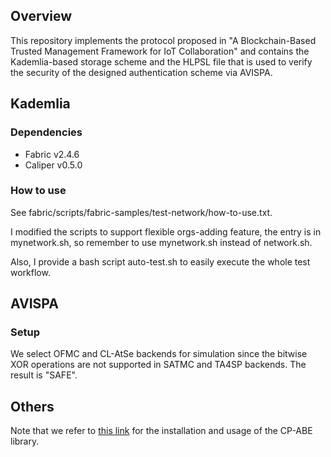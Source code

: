 ## Overview
This repository implements the protocol proposed in "A Blockchain-Based Trusted Management Framework for IoT Collaboration" and contains the Kademlia-based storage scheme and the HLPSL file that is used to verify the security of the designed authentication scheme via AVISPA. 
## Kademlia
### Dependencies
- Fabric v2.4.6
- Caliper v0.5.0
### How to use
See fabric/scripts/fabric-samples/test-network/how-to-use.txt.

I modified the scripts to support flexible orgs-adding feature, the entry is in mynetwork.sh, so remember to use mynetwork.sh instead of network.sh.

Also, I provide a bash script auto-test.sh to easily execute the whole test workflow.

## AVISPA
### Setup
We select OFMC and CL-AtSe backends for simulation since the bitwise XOR operations are not supported in SATMC and TA4SP backends. The result is "SAFE".

## Others
Note that we refer to [this link](https://blog.csdn.net/shuiyixin/article/details/104490091) for the installation and usage of the CP-ABE library.
